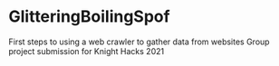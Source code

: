 # GlitteringBoilingSpof
First steps to using a web crawler to gather data from websites
Group project submission for Knight Hacks 2021
